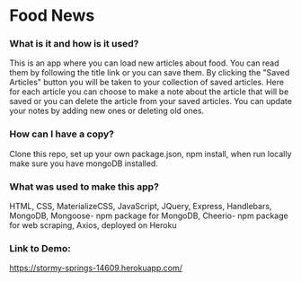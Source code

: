 # Food News


### What is it and how is it used?
This is an app where you can load new articles about food. You can read them by following the title link or you can save them. By clicking the "Saved Articles" button you will be taken to your collection of saved articles. Here for each article you can choose to make a note about the article that will be saved or you can delete the article from your saved articles. You can update your notes by adding new ones or deleting old ones.

### How can I have a copy?
Clone this repo, set up your own package.json, npm install, when run locally make sure you have mongoDB installed.

### What was used to make this app?
HTML, CSS, MaterializeCSS, JavaScript, JQuery, Express, Handlebars, MongoDB, Mongoose- npm package for MongoDB, Cheerio- npm package for web scraping, Axios, deployed on Heroku

### Link to Demo:

https://stormy-springs-14609.herokuapp.com/



